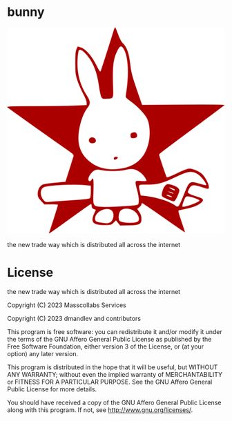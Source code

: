# bunny

![bunny](img/RedStarDirectActionRabbit.svg)

the new trade way which is distributed all across the internet

# License

the new trade way which is distributed all across the internet

Copyright (C) 2023 Masscollabs Services

Copyright (C) 2023 dmandlev and contributors

This program is free software: you can redistribute it and/or modify it under the terms of the GNU Affero General Public License as published by the Free Software Foundation, either version 3 of the License, or (at your option) any later version.

This program is distributed in the hope that it will be useful, but WITHOUT ANY WARRANTY; without even the implied warranty of MERCHANTABILITY or FITNESS FOR A PARTICULAR PURPOSE.  See the GNU Affero General Public License for more details.

You should have received a copy of the GNU Affero General Public License along with this program.  If not, see <http://www.gnu.org/licenses/>.

